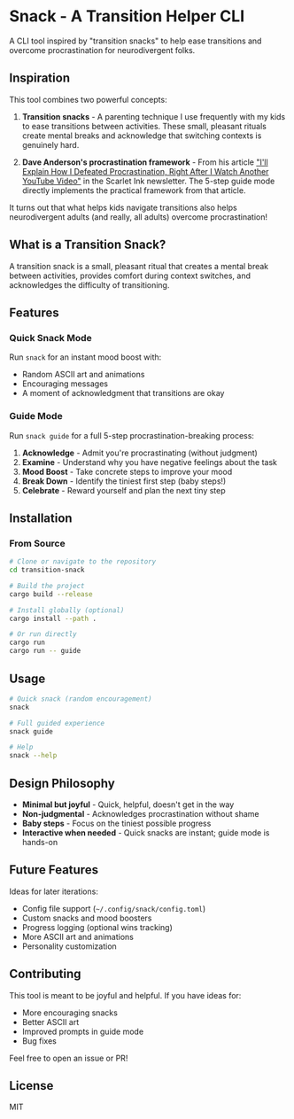 # Snack - A Transition Helper CLI

A CLI tool inspired by "transition snacks" to help ease transitions and overcome procrastination for neurodivergent folks.

## Inspiration

This tool combines two powerful concepts:

1. **Transition snacks** - A parenting technique I use frequently with my kids to ease transitions between activities. These small, pleasant rituals create mental breaks and acknowledge that switching contexts is genuinely hard.

2. **Dave Anderson's procrastination framework** - From his article ["I'll Explain How I Defeated Procrastination, Right After I Watch Another YouTube Video"](https://www.scarletink.com/p/ill-explain-how-i-defeated-procrastination) in the Scarlet Ink newsletter. The 5-step guide mode directly implements the practical framework from that article.

It turns out that what helps kids navigate transitions also helps neurodivergent adults (and really, all adults) overcome procrastination!

## What is a Transition Snack?

A transition snack is a small, pleasant ritual that creates a mental break between activities, provides comfort during context switches, and acknowledges the difficulty of transitioning.

## Features

### Quick Snack Mode
Run `snack` for an instant mood boost with:
- Random ASCII art and animations
- Encouraging messages
- A moment of acknowledgment that transitions are okay

### Guide Mode
Run `snack guide` for a full 5-step procrastination-breaking process:

1. **Acknowledge** - Admit you're procrastinating (without judgment)
2. **Examine** - Understand why you have negative feelings about the task
3. **Mood Boost** - Take concrete steps to improve your mood
4. **Break Down** - Identify the tiniest first step (baby steps!)
5. **Celebrate** - Reward yourself and plan the next tiny step

## Installation

### From Source

```bash
# Clone or navigate to the repository
cd transition-snack

# Build the project
cargo build --release

# Install globally (optional)
cargo install --path .

# Or run directly
cargo run
cargo run -- guide
```

## Usage

```bash
# Quick snack (random encouragement)
snack

# Full guided experience
snack guide

# Help
snack --help
```

## Design Philosophy

- **Minimal but joyful** - Quick, helpful, doesn't get in the way
- **Non-judgmental** - Acknowledges procrastination without shame
- **Baby steps** - Focus on the tiniest possible progress
- **Interactive when needed** - Quick snacks are instant; guide mode is hands-on

## Future Features

Ideas for later iterations:
- Config file support (`~/.config/snack/config.toml`)
- Custom snacks and mood boosters
- Progress logging (optional wins tracking)
- More ASCII art and animations
- Personality customization

## Contributing

This tool is meant to be joyful and helpful. If you have ideas for:
- More encouraging snacks
- Better ASCII art
- Improved prompts in guide mode
- Bug fixes

Feel free to open an issue or PR!

## License

MIT
